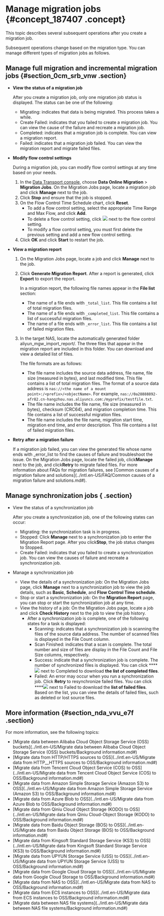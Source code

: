 # Manage migration jobs {#concept_187407 .concept}

This topic describes several subsequent operations after you create a migration job.

Subsequent operations change based on the migration type. You can manage different types of migration jobs as follows.

## Manage full migration and incremental migration jobs {#section_0cm_srb_vnw .section}

-   **View the status of a migration job** 

    After you create a migration job, only one migration job status is displayed. The status can be one of the following:

    -   Migrating: indicates that data is being migrated. This process takes a while.
    -   Create Failed: indicates that you failed to create a migration job. You can view the cause of the failure and recreate a migration job.
    -   Completed: indicates that a migration job is complete. You can view a migration report.
    -   Failed: indicates that a migration job failed. You can view the migration report and migrate failed files.
-   **Modify flow control settings** 

    During a migration job, you can modify flow control settings at any time based on your needs.

    1.  In the [Data Transport console](https://mgw.console.aliyun.com/#/job?_k=6w2hbo), choose **Data Online Migration** \> **Migration Jobs**. On the Migration Jobs page, locate a migration job and click **Manage** next to the job.
    2.  Click **Stop** and ensure that the job is stopped.
    3.  On the Flow Control Time Schedule chart, click **Reset**.
        -   To add a flow control setting, select the appropriate Time Range and Max Flow, and click **Add**.
        -   To delete a flow control setting, click ![](http://static-aliyun-doc.oss-cn-hangzhou.aliyuncs.com/assets/img/40521/155930223530945_en-US.png) next to the flow control setting.
        -   To modify a flow control setting, you must first delete the previous setting and add a new flow control setting.
    4.  Click **OK** and click **Start** to restart the job.
-   **View a migration report** 
    1.  On the Migration Jobs page, locate a job and click **Manage** next to the job.
    2.  Click **Generate Migration Report**. After a report is generated, click **Export** to export the report.

        In a migration report, the following file names appear in the **File list** section:

        -   The name of a file ends with `_total_list`. This file contains a list of total migration files.
        -   The name of a file ends with `_completed_list`. This file contains a list of successful migration files.
        -   The name of a file ends with `_error_list`. This file contains a list of failed migration files.
    3.  In the target NAS, locate the automatically generated folder aliyun\_mgw\_import\_report/. The three files that appear in the migration report are included in this folder. You can download and view a detailed list of files.

        The file formats are as follows:

        -   The file name includes the source data address, file name, file size \(measured in bytes\), and last modified time. This file contains a list of total migration files. The format of a source data address is `nas://<the name of a mount point>:/<prefix>/<objectName>`. For example, `nas://0a28888892-afr82.cn-hangzhou.nas.aliyuncs.com:/myprefix/testfile.txt`.
        -   The file name includes the file name, file size \(measured in bytes\), checksum \(CRC64\), and migration completion time. This file contains a list of successful migration files.
        -   The file name includes the file name, migration start time, migration end time, and error description. This file contains a list of failed migration files.
-   **Retry after a migration failure** 

    If a migration job failed, you can view the generated file whose name ends with \_error\_list to find the causes of failure and troubleshoot the issue. On the Migration Jobs page, locate the failed job, click**Manage** next to the job, and click**Retry** to migrate failed files. For more information about FAQs for migration failures, see [Common causes of a migration failure and solutions](../intl.en-US/FAQ/Common causes of a migration failure and solutions.md#).


## Manage synchronization jobs { .section}

-   View the status of a synchronization job

    After you create a synchronization job, one of the following states can occur:

    -   Migrating: the synchronization task is in progress.
    -   Stopped: Click **Manage** next to a synchronization job to enter the Migration Report page. After you click**Stop**, the job status changes to Stopped.
    -   Create Failed: indicates that you failed to create a synchronization job. You can view the causes of failure and recreate a synchronization job.
-   Manage a synchronization job
    -   View the details of a synchronization job: On the Migration Jobs page, click **Manage** next to a synchronization job to view the job details, such as **Basic**, **Schedule**, and **Flow Control Time schedule**.
    -   Stop or start a synchronization job: On the **Migration Report** page, you can stop or start the synchronization job at any time.
    -   View the history of a job: On the Migration Jobs page, locate a job and click **Check History** next to the job to view the job history.
        -   After a synchronization job is complete, one of the following states for a task is displayed:
            -   Scanning: indicates that a synchronization job is scanning the files of the source data address. The number of scanned files is displayed in the File Count column.
            -   Scan Finished: indicates that a scan is complete. The total number and size of files are display in the File Count and File Size columns, respectively.
            -   Success: indicate that a synchronization job is complete. The number of synchronized files is displayed. You can click ****![](../DNHCS_MGW18101164/../DNHCS_MGW18101150/images/33279_en-US.png) next to Completed to download **the list of completed files**.
            -   Failed: An error may occur when you run a synchronization job. Click **Retry** to resynchronize failed files. You can click ****![](../DNHCS_MGW18101164/../DNHCS_MGW18101150/images/33279_en-US.png) next to Failed to download the **list of failed files**. Based on the list, you can view the details of failed files, such as deleted or lost source files.

## More information {#section_nda_vvu_e7f .section}

For more information, see the following topics:

-   [Migrate data between Alibaba Cloud Object Storage Service \(OSS\) buckets](../intl.en-US/Migrate data between Alibaba Cloud Object Storage Service (OSS) buckets/Background information.md#)
-   [Migrate data from HTTP/HTTPS sources to OSS](../intl.en-US/Migrate data from HTTP__HTTPS sources to OSS/Background information.md#)
-   [Migrate data from Tencent Cloud Object Service \(COS\) to OSS](../intl.en-US/Migrate data from Tencent Cloud Object Service (COS) to OSS/Background information.md#)
-   [Migrate data from Amazon Simple Storage Service \(Amazon S3\) to OSS](../intl.en-US/Migrate data from Amazon Simple Storage Service (Amazon S3) to OSS/Background information.md#)
-   [Migrate data from Azure Blob to OSS](../intl.en-US/Migrate data from Azure Blob to OSS/Background information.md#)
-   [Migrate data from Qiniu Cloud Object Storage \(KODO\) to OSS](../intl.en-US/Migrate data from Qiniu Cloud-Object Storage (KODO) to OSS/Background information.md#)
-   [Migrate data from Baidu Object Storage \(BOS\) to OSS](../intl.en-US/Migrate data from Baidu Object Storage (BOS) to OSS/Background information.md#)
-   [Migrate data from Kingsoft Standard Storage Service \(KS3\) to OSS](../intl.en-US/Migrate data from Kingsoft Standard Storage Service (KS3) to OSS/Background information.md#)
-   [Migrate data from UPYUN Storage Service \(USS\) to OSS](../intl.en-US/Migrate data from UPYUN Storage Service (USS) to OSS/Background information.md#)
-   [Migrate data from Google Cloud Storage to OSS](../intl.en-US/Migrate data from Google Cloud Storage to OSS/Background information.md#)
-   [Migrate data from NAS to OSS](../intl.en-US/Migrate data from NAS to OSS/Background information.md#)
-   [Migrate data from ECS instances to OSS](../intl.en-US/Migrate data from ECS instances to OSS/Background information.md#)
-   [Migrate data between NAS file systems](../intl.en-US/Migrate data between NAS file systems/Background information.md#)

